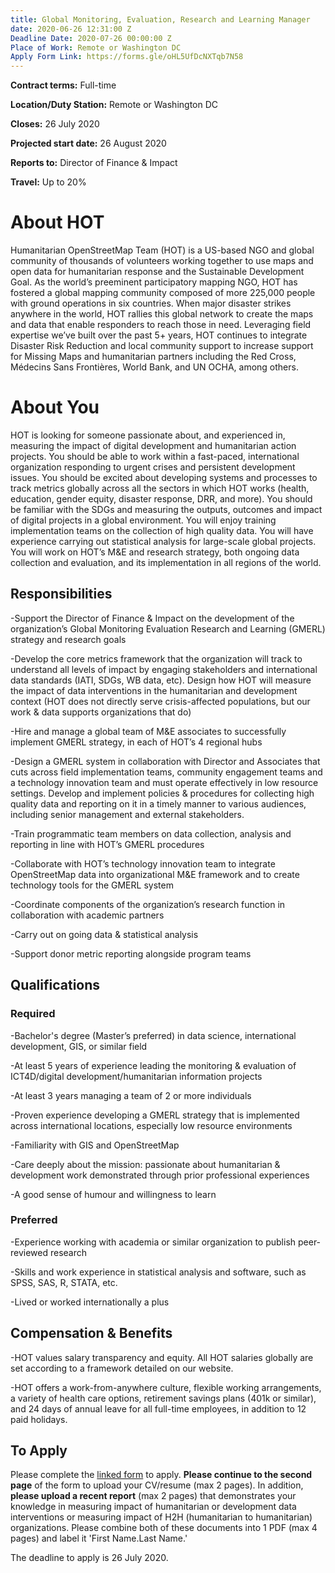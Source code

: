 ```yaml
---
title: Global Monitoring, Evaluation, Research and Learning Manager
date: 2020-06-26 12:31:00 Z
Deadline Date: 2020-07-26 00:00:00 Z
Place of Work: Remote or Washington DC
Apply Form Link: https://forms.gle/oHL5UfDcNXTqb7N58
---
```


**Contract terms:** Full-time

**Location/Duty Station:** Remote or Washington DC

**Closes:** 26 July 2020

**Projected start date:** 26 August 2020

**Reports to:** Director of Finance & Impact

**Travel:** Up to 20%

# About HOT


Humanitarian OpenStreetMap Team (HOT) is a US-based NGO and global community of thousands of volunteers working together to use maps and open data for humanitarian response and the Sustainable Development Goal. As the world’s preeminent participatory mapping NGO, HOT has fostered a global mapping community composed of more 225,000 people with ground operations in six countries. When major disaster strikes anywhere in the world, HOT rallies this global network to create the maps and data that enable responders to reach those in need.  Leveraging field expertise we’ve built over the past 5\+ years, HOT continues to integrate Disaster Risk Reduction and local community support to increase support for Missing Maps and humanitarian partners including the Red Cross, Médecins Sans Frontières, World Bank, and UN OCHA, among others.

# About You


HOT is looking for someone passionate about, and experienced in, measuring the impact of digital development and humanitarian action projects. You should be able to work within a fast-paced, international organization responding to urgent crises and persistent development issues. You should be excited about developing systems and processes to track metrics globally across all the sectors in which HOT works (health, education, gender equity, disaster response, DRR, and more). You should be familiar with the SDGs and measuring the outputs, outcomes and impact of digital projects in a global environment. You will enjoy training implementation teams on the collection of high quality data.  You will have experience carrying out statistical analysis for large-scale global projects. You will work on HOT’s M&E and research strategy, both ongoing data collection and evaluation, and its implementation in all regions of the world.

## Responsibilities

-Support the Director of Finance & Impact on the development of the organization’s Global Monitoring Evaluation Research and Learning (GMERL) strategy and research goals

-Develop the core metrics framework that the organization will track to understand all levels of impact by engaging stakeholders and international data standards (IATI, SDGs, WB data, etc). Design how HOT will measure the impact of data interventions in the humanitarian and development context (HOT does not directly serve crisis-affected populations, but our work & data supports organizations that do)

-Hire and manage a global team of M&E associates to successfully implement GMERL strategy, in each of HOT’s 4 regional hubs

-Design a GMERL system in collaboration with Director and Associates that cuts across field implementation teams, community engagement teams and a technology innovation team and must operate effectively in low resource settings. Develop and implement policies & procedures for collecting high quality data and reporting on it in a timely manner to various audiences, including senior management and external stakeholders.

-Train programmatic team members on data collection, analysis and reporting in line with HOT’s GMERL procedures

-Collaborate with HOT’s technology innovation team to integrate OpenStreetMap data into organizational M&E framework and to create technology tools for the GMERL system

-Coordinate components of the organization’s research function in collaboration with academic partners

-Carry out on going data & statistical analysis

-Support donor metric reporting alongside program teams

## Qualifications

### Required

-Bachelor's degree (Master’s preferred) in data science, international development, GIS, or similar field

-At least 5 years of experience leading the monitoring & evaluation of ICT4D/digital development/humanitarian information projects

-At least 3 years managing a team of 2 or more individuals

-Proven experience developing a GMERL strategy that is implemented across international locations, especially low resource environments

-Familiarity with GIS and OpenStreetMap

-Care deeply about the mission: passionate about humanitarian & development work demonstrated through prior professional experiences

-A good sense of humour and willingness to learn

### Preferred

-Experience working with academia or similar organization to publish peer-reviewed research

-Skills and work experience in statistical analysis and software, such as SPSS, SAS, R, STATA, etc.

-Lived or worked internationally a plus

## Compensation & Benefits

-HOT values salary transparency and equity. All HOT salaries globally are set according to a framework detailed on our website.

-HOT offers a work-from-anywhere culture, flexible working arrangements, a variety of health care options, retirement savings plans (401k or similar), and 24 days of annual leave for all full-time employees, in addition to 12 paid holidays.

## To Apply

Please complete the [linked form](https://docs.google.com/forms/d/e/1FAIpQLScMAzbHPlQhVkxBB7HvJUP7u4AY-HAsoA6y-V8UiRu2CHM1XA/viewform?usp=sf_link) to apply. **Please continue to the second page** of the form to upload your CV/resume (max 2 pages). In addition, **please upload a recent report** (max 2 pages) that demonstrates your knowledge in measuring impact of humanitarian or development data interventions or measuring impact of H2H (humanitarian to humanitarian) organizations. Please combine both of these documents into 1 PDF (max 4 pages) and label it 'First Name.Last Name.'

The deadline to apply is 26 July 2020.